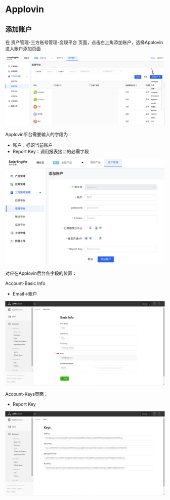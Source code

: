 # Applovin

## 添加账户

在 资产管理-三方账号管理-变现平台 页面，点击右上角添加账户，选择Applovin进入账户添加页面

![](<../../../.gitbook/assets/image (150).png>)

Applovin平台需要输入的字段为：

* 账户：标识当前账户
* Report Key：调用报表接口的必需字段

![](<../../../.gitbook/assets/image (133).png>)

对应在Applovin后台各字段的位置：

Account-Basic Info

* Email->账户

![](<../../../.gitbook/assets/image (18).png>)

Account-Keys页面：

* Report Key

![](<../../../.gitbook/assets/image (17).png>)
